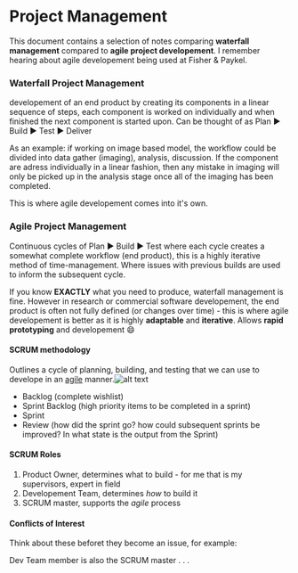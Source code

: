 # Project Management

This document contains a selection of notes comparing **waterfall management** compared to **agile project developement**. I remember hearing about agile developement being used at Fisher & Paykel.

### Waterfall Project Management

developement of an end product by creating its components in a linear sequence of steps, each component is worked on individually 
and when finished the next component is started upon. Can be thought of as Plan :arrow_forward: Build :arrow_forward: Test :arrow_forward: Deliver

As an example: if working on image based model, the workflow could be divided into data gather (imaging), analysis, discussion. If the component are adress individually in a 
linear fashion, then any mistake in imaging will only be picked up in the analysis stage once all of the imaging has been completed. 

This is where agile developement comes into it's own.

### Agile Project Management

Continuous cycles of Plan :arrow_forward: Build :arrow_forward: Test where each cycle creates a somewhat complete workflow (end product), this is a highly iterative method of time-management. Where issues with previous builds are used to inform
the subsequent cycle. 

If you know **EXACTLY** what you need to produce, waterfall management is fine. However in research or commercial software developement, the end product is often not fully defined (or changes over time) - 
this is where agile developement is better as it is highly **adaptable** and **iterative**. Allows **rapid prototyping** and developement :smile:

#### SCRUM methodology
Outlines a cycle of planning, building, and testing that we can use to develope in an [agile](https://github.com/Toby-Jackson/dssr2017ABI-tjac799/new/master#agile-project-management) manner.![alt text](https://github.com/Toby-Jackson/dssr2017ABI-tjac799/blob/master/scrum-process.png)
- Backlog (complete wishlist)
- Sprint Backlog (high priority items to be completed in a sprint)
- Sprint
- Review (how did the sprint go? how could subsequent sprints be improved? In what state is the output from the Sprint)

#### SCRUM Roles

1. Product Owner, determines what to build - for me that is my supervisors, expert in field
2. Developement Team, determines *how* to build it
3. SCRUM master, supports the *agile* process

#### Conflicts of Interest
Think about these beforet they become an issue, for example: 

Dev Team member is also the SCRUM master . . . 

